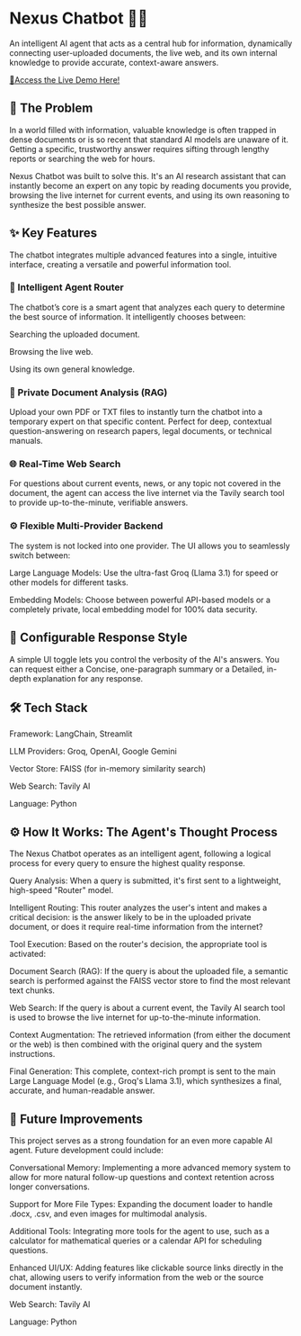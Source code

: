 # Nexus Chatbot 🧠✨
An intelligent AI agent that acts as a central hub for information, dynamically connecting user-uploaded documents, the live web, and its own internal knowledge to provide accurate, context-aware answers.

[🚀Access the Live Demo Here!](https://nexus-chatbot24.streamlit.app/)

## 📖 The Problem
In a world filled with information, valuable knowledge is often trapped in dense documents or is so recent that standard AI models are unaware of it. Getting a specific, trustworthy answer requires sifting through lengthy reports or searching the web for hours.

Nexus Chatbot was built to solve this. It's an AI research assistant that can instantly become an expert on any topic by reading documents you provide, browsing the live internet for current events, and using its own reasoning to synthesize the best possible answer.

## ✨ Key Features
The chatbot integrates multiple advanced features into a single, intuitive interface, creating a versatile and powerful information tool.

### 🧠 Intelligent Agent Router
The chatbot’s core is a smart agent that analyzes each query to determine the best source of information. It intelligently chooses between:

Searching the uploaded document.

Browsing the live web.

Using its own general knowledge.

### 📂 Private Document Analysis (RAG)
Upload your own PDF or TXT files to instantly turn the chatbot into a temporary expert on that specific content. Perfect for deep, contextual question-answering on research papers, legal documents, or technical manuals.

### 🌐 Real-Time Web Search
For questions about current events, news, or any topic not covered in the document, the agent can access the live internet via the Tavily search tool to provide up-to-the-minute, verifiable answers.

### ⚙️ Flexible Multi-Provider Backend
The system is not locked into one provider. The UI allows you to seamlessly switch between:

Large Language Models: Use the ultra-fast Groq (Llama 3.1) for speed or other models for different tasks.

Embedding Models: Choose between powerful API-based models or a completely private, local embedding model for 100% data security.

## 📝 Configurable Response Style
A simple UI toggle lets you control the verbosity of the AI's answers. You can request either a Concise, one-paragraph summary or a Detailed, in-depth explanation for any response.

## 🛠️ Tech Stack
Framework: LangChain, Streamlit

LLM Providers: Groq, OpenAI, Google Gemini

Vector Store: FAISS (for in-memory similarity search)

Web Search: Tavily AI

Language: Python

## ⚙️ How It Works: The Agent's Thought Process
The Nexus Chatbot operates as an intelligent agent, following a logical process for every query to ensure the highest quality response.

Query Analysis: When a query is submitted, it's first sent to a lightweight, high-speed "Router" model.

Intelligent Routing: This router analyzes the user's intent and makes a critical decision: is the answer likely to be in the uploaded private document, or does it require real-time information from the internet?

Tool Execution: Based on the router's decision, the appropriate tool is activated:

Document Search (RAG): If the query is about the uploaded file, a semantic search is performed against the FAISS vector store to find the most relevant text chunks.

Web Search: If the query is about a current event, the Tavily AI search tool is used to browse the live internet for up-to-the-minute information.

Context Augmentation: The retrieved information (from either the document or the web) is then combined with the original query and the system instructions.

Final Generation: This complete, context-rich prompt is sent to the main Large Language Model (e.g., Groq's Llama 3.1), which synthesizes a final, accurate, and human-readable answer.

## 🚀 Future Improvements
This project serves as a strong foundation for an even more capable AI agent. Future development could include:

Conversational Memory: Implementing a more advanced memory system to allow for more natural follow-up questions and context retention across longer conversations.

Support for More File Types: Expanding the document loader to handle .docx, .csv, and even images for multimodal analysis.

Additional Tools: Integrating more tools for the agent to use, such as a calculator for mathematical queries or a calendar API for scheduling questions.

Enhanced UI/UX: Adding features like clickable source links directly in the chat, allowing users to verify information from the web or the source document instantly.

Web Search: Tavily AI

Language: Python
